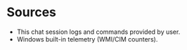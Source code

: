 # Sources
- This chat session logs and commands provided by user.
- Windows built-in telemetry (WMI/CIM counters).

